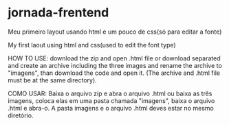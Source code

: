 # jornada-frentend
Meu primeiro layout usando html e um pouco de css(só para editar a fonte)

My first laout using html and css(used to edit the font type)

HOW TO USE: download the zip and open .html file or download separated and create an archive including the three images and rename the archive to "imagens", than download the code and open it. (The archive and .html file must be at the same directory).

COMO USAR: Baixa o arquivo zip e abra o arquivo .html ou baixa as três imagens, coloca elas em uma pasta chamada "imagens", baixa o arquivo .html e abra-o. A pasta imagens e o arquivo .html deves estar no mesmo diretório.
